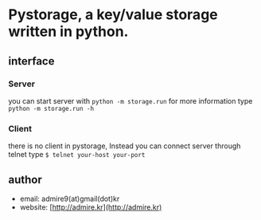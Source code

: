 # Pystorage, a key/value storage written in python.

## interface 

### Server

you can start server with `python -m storage.run` 
for more information type `python -m storage.run -h`

### Client 

there is no client in pystorage, Instead you can connect server through telnet
type `$ telnet your-host your-port`


## author 

 - email: admire9(at)gmail(dot)kr
 - website: [http://admire.kr](http://admire.kr)
